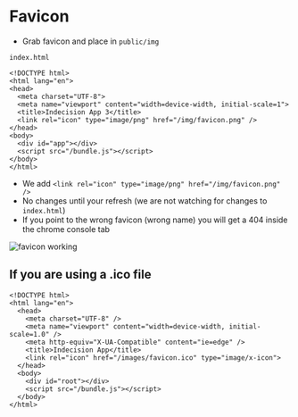 # Favicon
* Grab favicon and place in `public/img`

`index.html`

```
<!DOCTYPE html>
<html lang="en">
<head>
  <meta charset="UTF-8">
  <meta name="viewport" content="width=device-width, initial-scale=1">
  <title>Indecision App 3</title>
  <link rel="icon" type="image/png" href="/img/favicon.png" />
</head>
<body>
  <div id="app"></div>
  <script src="/bundle.js"></script>
</body>
</html>
```

* We add `<link rel="icon" type="image/png" href="/img/favicon.png" />`
* No changes until your refresh (we are not watching for changes to `index.html`)
* If you point to the wrong favicon (wrong name) you will get a 404 inside the chrome console tab

![favicon working](https://i.imgur.com/QyYIv3x.png)

## If you are using a .ico file
```
<!DOCTYPE html>
<html lang="en">
  <head>
    <meta charset="UTF-8" />
    <meta name="viewport" content="width=device-width, initial-scale=1.0" />
    <meta http-equiv="X-UA-Compatible" content="ie=edge" />
    <title>Indecision App</title>
    <link rel="icon" href="/images/favicon.ico" type="image/x-icon">
  </head>
  <body>
    <div id="root"></div>
    <script src="/bundle.js"></script>
  </body>
</html>
```

